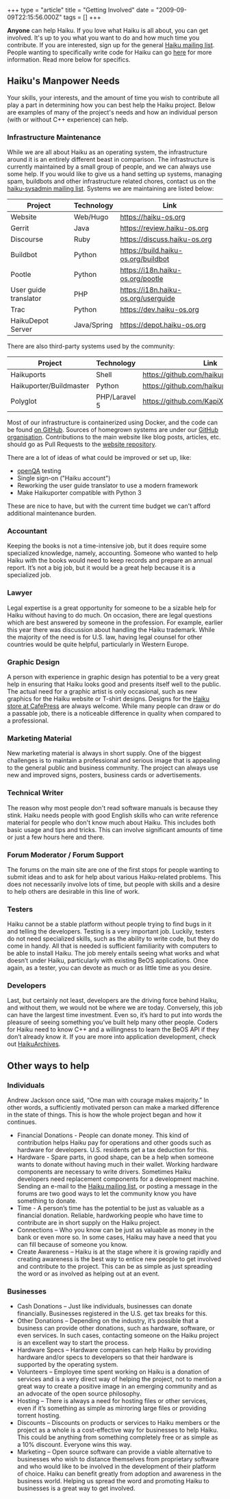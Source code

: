 +++
type = "article"
title = "Getting Involved"
date = "2009-09-09T22:15:56.000Z"
tags = []
+++

**Anyone** can help Haiku. If you love what Haiku is all about, you can get involved. It's up to you what you want to do and how much time you contribute. If you are interested, sign up for the general [Haiku mailing list](https://www.freelists.org/list/haiku). People wanting to specifically write code for Haiku can go [here](/development/getting-started) for more information. Read more below for specifics.

## Haiku's Manpower Needs

Your skills, your interests, and the amount of time you wish to contribute all play a part in determining how you can best help the Haiku project. Below are examples of many of the project's needs and how an individual person (with or without C++ experience) can help.

### Infrastructure Maintenance

While we are all about Haiku as an operating system, the infrastructure around it is an entirely different beast in comparison. The infrastructure is currently maintained by a small group of people, and we can always use some help. If you would like to give us a hand setting up systems, managing spam, buildbots and other infrastructure related chores, contact us on the [haiku-sysadmin mailing list](https://www.freelists.org/list/haiku-sysadmin). Systems we are maintaining are listed below:

Project | Technology | Link
--------|------------|----------
Website | Web/Hugo   | https://haiku-os.org
Gerrit  | Java       | https://review.haiku-os.org
Discourse | Ruby     | https://discuss.haiku-os.org
Buildbot | Python    | https://build.haiku-os.org/buildbot
Pootle  | Python     | https://i18n.haiku-os.org/pootle
User guide translator | PHP | https://i18n.haiku-os.org/userguide
Trac    | Python     | https://dev.haiku-os.org
HaikuDepot Server | Java/Spring | https://depot.haiku-os.org

There are also third-party systems used by the community:

Project | Technology | Link
--------|------------|----------
Haikuports | Shell   | https://github.com/haikuports
Haikuporter/Buildmaster | Python | https://github.com/haikuports/haikuporter
Polyglot | PHP/Laravel 5 | https://github.com/KapiX/Polyglot

Most of our infrastructure is containerized using Docker, and the code can be found [on GitHub](https://github.com/haiku/infrastructure). Sources of homegrown systems are under our [GitHub organisation](https://github.com/haiku). Contributions to the main website like blog posts, articles, etc. should go as Pull Requests to the [website repository](https://github.com/haiku/website).

There are a lot of ideas of what could be improved or set up, like:

* [openQA](http://open.qa) testing
* Single sign-on ("Haiku account")
* Reworking the user guide translator to use a modern framework
* Make Haikuporter compatible with Python 3

These are nice to have, but with the current time budget we can't afford additional maintenance burden.

### Accountant

Keeping the books is not a time-intensive job, but it does require some specialized knowledge, namely, accounting. Someone who wanted to help Haiku with the books would need to keep records and prepare an annual report. It’s not a big job, but it would be a great help because it is a specialized job.

### Lawyer

Legal expertise is a great opportunity for someone to be a sizable help for Haiku without having to do much. On occasion, there are legal questions which are best answered by someone in the profession. For example, earlier this year there was discussion about handling the Haiku trademark. While the majority of the need is for U.S. law, having legal counsel for other countries would be quite helpful, particularly in Western Europe.

### Graphic Design

A person with experience in graphic design has potential to be a very great help in ensuring that Haiku looks good and presents itself well to the public. The actual need for a graphic artist is only occasional, such as new graphics for the Haiku website or T-shirt designs. Designs for the [Haiku store at CafePress](http://www.cafepress.com/haiku_os/) are always welcome. While many people can draw or do a passable job, there is a noticeable difference in quality when compared to a professional.

### Marketing Material

New marketing material is always in short supply. One of the biggest challenges is to maintain a professional and serious image that is appealing to the general public and business community. The project can always use new and improved signs, posters, business cards or advertisements.


### Technical Writer

The reason why most people don't read software manuals is because they stink. Haiku needs people with good English skills who can write reference material for people who don't know much about Haiku. This includes both basic usage and tips and tricks. This can involve significant amounts of time or just a few hours here and there.

### Forum Moderator / Forum Support

The forums on the main site are one of the first stops for people wanting to submit ideas and to ask for help about various Haiku-related problems. This does not necessarily involve lots of time, but people with skills and a desire to help others are desirable in this line of work.

### Testers

Haiku cannot be a stable platform without people trying to find bugs in it and telling the developers. Testing is a very important job. Luckily, testers do not need specialized skills, such as the ability to write code, but they do come in handy. All that is needed is sufficient familiarity with computers to be able to install Haiku. The job merely entails seeing what works and what doesn’t under Haiku, particularly with existing BeOS applications. Once again, as a tester,  you can devote as much or as little time as you desire.

### Developers

Last, but certainly not least, developers are the driving force behind Haiku, and without them, we would not be where we are today. Conversely, this job can have the largest time investment. Even so, it’s hard to put into words the pleasure of seeing something you’ve built help many other people. Coders for Haiku need to know C++ and a willingness to learn the BeOS API if they don’t already know it. If you are more into application development, check out [HaikuArchives](https://github.com/HaikuArchives).

## Other ways to help

### Individuals

Andrew Jackson once said, “One man with courage makes majority.” In other words, a sufficiently motivated person can make a marked difference in the state of things. This is how the whole project began and how it continues.

* Financial Donations - People can donate money. This kind of contribution helps Haiku pay for operations and other goods such as hardware for developers. U.S. residents get a tax deduction for this.
* Hardware - Spare parts, in good shape, can be a help when someone wants to donate without having much in their wallet. Working hardware components are necessary to write drivers. Sometimes Haiku developers need replacement components for a development machine. Sending an e-mail to the [Haiku mailing list](https://www.freelists.org/list/haiku), or posting a message in the forums are two good ways to let the community know you have something to donate.
* Time - A person’s time has the potential to be just as valuable as a financial donation. Reliable, hardworking people who have time to contribute are in short supply on the Haiku project.
* Connections – Who you know can be just as valuable as money in the bank or even more so. In some cases, Haiku may have a need that you can fill because of someone you know.
* Create Awareness – Haiku is at the stage where it is growing rapidly and creating awareness is the best way to entice new people to get involved and contribute to the project. This can be as simple as just spreading the word or as involved as helping out at an event.

### Businesses

* Cash Donations – Just like individuals, businesses can donate financially. Businesses registered in the U.S. get tax breaks for this.
* Other Donations – Depending on the industry, it’s possible that a business can provide other donations, such as hardware, software, or even services. In such cases, contacting someone on the Haiku project is an excellent way to start the process.
* Hardware Specs – Hardware companies can help Haiku by providing hardware and/or specs to developers so that their hardware is supported by the operating system.
* Volunteers – Employee time spent working on Haiku is a donation of services and is a very direct way of helping the project, not to mention a great way to create a positive image in an emerging community and as an advocate of the open source philosophy.
* Hosting – There is always a need for hosting files or other services, even if it’s something as simple as mirroring large files or providing torrent hosting.
* Discounts – Discounts on products or services to Haiku members or the project as a whole is a cost-effective way for businesses to help Haiku. This could be anything from something completely free or as simple as a 10% discount. Everyone wins this way.
* Marketing – Open source software can provide a viable alternative to businesses who wish to distance themselves from proprietary software and who would like to be involved in the development of their platform of choice. Haiku can benefit greatly from adoption and awareness in the business world. Helping us spread the word and promoting Haiku to businesses is a great way to get involved.
